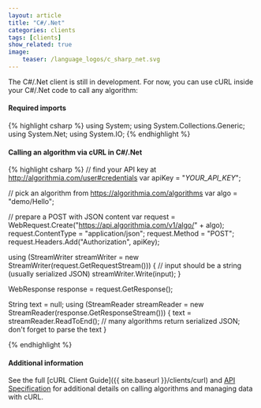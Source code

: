 ```yaml
---
layout: article
title: "C#/.Net"
categories: clients
tags: [clients]
show_related: true
image:
    teaser: /language_logos/c_sharp_net.svg
---
```


The C#/.Net client is still in development.  For now, you can use cURL inside your C#/.Net code to call any algorithm:

#### Required imports
{% highlight csharp %}
using System;
using System.Collections.Generic;
using System.Net;
using System.IO;
{% endhighlight %}

#### Calling an algorithm via cURL in C#/.Net

{% highlight csharp %}
// find your API key at http://algorithmia.com/user#credentials
var apiKey = "_YOUR_API_KEY_";

// pick an algorithm from https://algorithmia.com/algorithms
var algo = "demo/Hello";

// prepare a POST with JSON content
var request = WebRequest.Create("https://api.algorithmia.com/v1/algo/" + algo); 
request.ContentType = "application/json";
request.Method = "POST";
request.Headers.Add("Authorization", apiKey);

using (StreamWriter streamWriter = new StreamWriter(request.GetRequestStream()))
{
    // input should be a string (usually serialized JSON)
    streamWriter.Write(input);
}

WebResponse response = request.GetResponse();

String text = null;
using (StreamReader streamReader = new StreamReader(response.GetResponseStream()))
{
    text = streamReader.ReadToEnd();
    // many algorithms return serialized JSON; don't forget to parse the text
}

{% endhighlight %}

#### Additional information

See the full [cURL Client Guide]({{ site.baseurl }}/clients/curl) and [API Specification](http://docs.algorithmia.com/#api-specification) for additional details
on calling algorithms and managing data with cURL.
